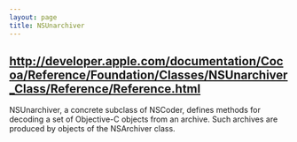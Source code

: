 ```yaml
---
layout: page
title: NSUnarchiver
---
```


http://developer.apple.com/documentation/Cocoa/Reference/Foundation/Classes/NSUnarchiver_Class/Reference/Reference.html
----

NSUnarchiver, a concrete subclass of NSCoder, defines methods for decoding a set of Objective-C objects from an archive. Such archives are produced by objects of the NSArchiver class.

